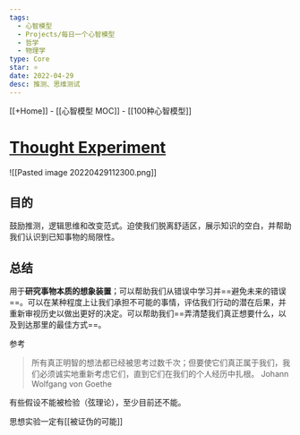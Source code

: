 ```yaml
---
tags:
  - 心智模型
  - Projects/每日一个心智模型
  - 哲学
  - 物理学
type: Core
star: ⭐
date: 2022-04-29
desc: 推测、思维测试
---
```

[[+Home]] - [[心智模型 MOC]] - [[100种心智模型]]


# **[Thought Experiment](https://fs.blog/2017/06/thought-experiment-how-einstein-solved-difficult-problems/)**


![[Pasted image 20220429112300.png]]

## 目的
鼓励推测，逻辑思维和改变范式。迫使我们脱离舒适区，展示知识的空白，并帮助我们认识到已知事物的局限性。




## 总结
用于**研究事物本质的想象装置**；可以帮助我们从错误中学习并==避免未来的错误==。可以在某种程度上让我们承担不可能的事情，评估我们行动的潜在后果，并重新审视历史以做出更好的决定。可以帮助我们==弄清楚我们真正想要什么，以及到达那里的最佳方式==。


参考
>所有真正明智的想法都已经被思考过数千次；但要使它们真正属于我们，我们必须诚实地重新考虑它们，直到它们在我们的个人经历中扎根。
>Johann Wolfgang von Goethe

有些假设不能被检验（弦理论），至少目前还不能。

思想实验一定有[[被证伪的可能]]